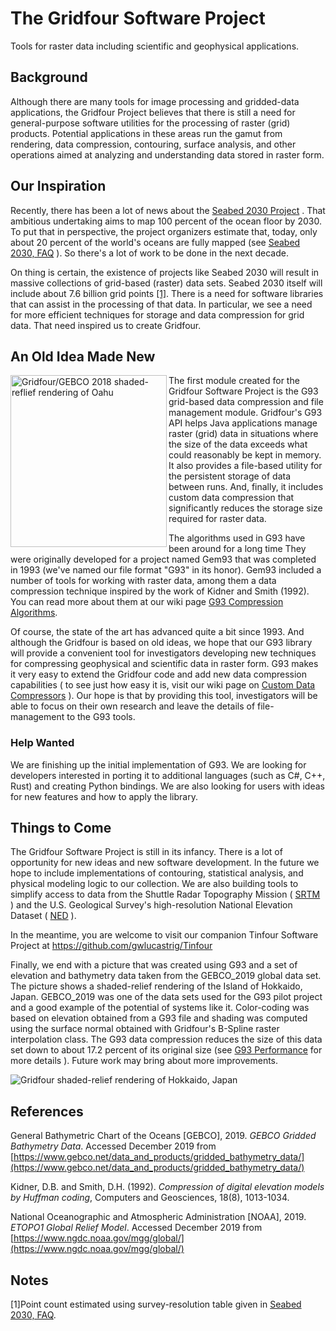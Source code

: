 # The Gridfour Software Project
Tools for raster data including scientific and geophysical applications.

## Background
Although there are many tools for image processing and gridded-data applications,
the Gridfour Project believes that there is still
a need for general-purpose software utilities for the processing of raster (grid)
products. Potential applications in these areas run the gamut from rendering,
data compression, contouring, surface analysis, and other operations aimed
at analyzing and understanding data stored in raster form.

## Our Inspiration
Recently, there has been a lot of news about the [Seabed 2030 Project](https://seabed2030.gebco.net/) . That ambitious
undertaking aims to map 100 percent of the ocean floor by 2030.  To put that in perspective,
the project organizers estimate that, today, only about 20 percent of the world's oceans are fully
mapped &#40;see [Seabed 2030, FAQ](https://seabed2030.gebco.net/faq/#q4) &#41;.  So there's a lot of work to be done
in the next decade.

On thing is certain, the existence of projects like Seabed 2030 will result in massive collections
of grid-based (raster) data sets.  Seabed 2030 itself will include about 7.6 billion grid points [&#91;1&#93;](#note1).
There is a need for software libraries that can assist in
the processing of that data. In particular, we see a need for more efficient techniques for storage
and data compression for grid data.  That need inspired us to create Gridfour.

## An Old Idea Made New
<img src="doc/images/oahu_250_70_steep_10.jpg" alt="Gridfour/GEBCO 2018 shaded-reflief rendering of Oahu" height="275" width="250" align="left"/>The first module created for the Gridfour Software Project is the G93 grid-based data
compression and file management module.  Gridfour's G93 API helps Java applications
manage raster (grid) data in situations where the size of the data exceeds what
could reasonably be kept in memory. It also provides a file-based utility for
the persistent storage of data between runs. And, finally, it includes custom
data compression that significantly reduces the storage size required for
raster data. 

The algorithms used in G93 have been around for a long time
They were originally developed for a project named Gem93 that was
completed in 1993 (we've named our file format "G93" in its honor).  Gem93 included 
a number of tools for working with raster data, among them a data compression technique
inspired by the work of Kidner and Smith (1992). You can read more about them at our wiki page
[G93 Compression Algorithms](https://github.com/gwlucastrig/gridfour/wiki/G93-Compression-Algorithms).

Of course, the state of the art has advanced quite a bit since 1993. And although
the Gridfour is based on old ideas, we hope that our G93 library will provide
a convenient tool for investigators developing new techniques for compressing
geophysical and scientific data in raster form.  G93 makes it very easy to
extend the Gridfour code and add new data compression capabilities &#40; to see
just how easy it is, visit our wiki page on
[Custom Data Compressors](https://github.com/gwlucastrig/gridfour/wiki/How-to-Register-a-Custom-Data-Compressor) &#41;.
Our hope is that by providing this tool, investigators will be able to
focus on their own research and leave the details of file-management to
the G93 tools.

### Help Wanted ###
We are finishing up the initial implementation of G93.  We are looking for
developers interested in porting it to additional languages
(such as C#, C++, Rust) and creating Python bindings. We are also looking for
users with ideas for new features and how to apply the library. 

## Things to Come  
The Gridfour Software Project is still in its infancy.  There is a lot
of opportunity for new ideas and new software development. In the future
we hope to include implementations of contouring, statistical analysis,
and physical modeling logic to our collection. We are also building tools to
simplify access to data from the Shuttle Radar Topography Mission &#40; [SRTM](https://www2.jpl.nasa.gov/srtm/) &#41;
and the U.S. Geological Survey's high-resolution National Elevation Dataset
&#40; [NED](https://catalog.data.gov/dataset/usgs-national-elevation-dataset-ned) &#41;.

In the meantime, you are welcome to visit our companion Tinfour Software Project at https://github.com/gwlucastrig/Tinfour

Finally, we end with a picture that was created using G93 and a set of elevation
and bathymetry data taken from the GEBCO_2019 global data set.  The picture
shows a shaded-relief rendering of the Island of Hokkaido, Japan. 
GEBCO_2019 was one of the data sets used for the G93 pilot project and a good example of the
potential of systems like it.  Color-coding was based on elevation obtained from a G93 file
and shading was computed using the surface normal obtained with Gridfour's B-Spline raster interpolation class.
The G93 data compression reduces the size of this data set down to about 17.2 percent of
its original size &#40;see [G93 Performance](https://github.com/gwlucastrig/gridfour/wiki/G93-Performance)
for more details &#41;. Future work may bring about more improvements.

![Gridfour shaded-relief rendering of Hokkaido, Japan](doc/images/hokkaido_hillshade_800_720_70_steep_10.jpg "Gridfour/GEBCO_2019 hillshade rendering of Hokkaido, Japan")


## References
General Bathymetric Chart of the Oceans [GEBCO], 2019. _GEBCO Gridded Bathymetry Data_.
Accessed December 2019 from [https://www.gebco.net/data_and_products/gridded_bathymetry_data/](https://www.gebco.net/data_and_products/gridded_bathymetry_data/)

Kidner, D.B. and Smith, D.H. (1992). _Compression of digital elevation models by Huffman coding_,
Computers and Geosciences, 18(8), 1013-1034.

National Oceanographic and Atmospheric Administration [NOAA], 2019.
_ETOPO1 Global Relief Model_. Accessed December 2019 from [https://www.ngdc.noaa.gov/mgg/global/](https://www.ngdc.noaa.gov/mgg/global/)

## Notes
<a name="note1">&#91;1&#93;</a>Point count estimated using survey-resolution table given in 
[Seabed 2030, FAQ](https://seabed2030.gebco.net/faq/#q5). 
